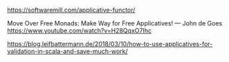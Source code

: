 https://softwaremill.com/applicative-functor/

Move Over Free Monads: Make Way for Free Applicatives! — John de Goes
https://www.youtube.com/watch?v=H28QqxO7Ihc

https://blog.leifbattermann.de/2018/03/10/how-to-use-applicatives-for-validation-in-scala-and-save-much-work/